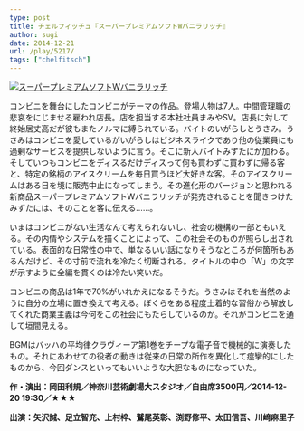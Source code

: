 ```yaml
---
type: post
title: チェルフィッチュ『スーパープレミアムソフトWバニラリッチ』
author: sugi
date: 2014-12-21
url: /play/5217/
tags: ["chelfitsch"]
---
```

<a href="http://i0.wp.com/asharpminor.com/wp-content/uploads/2014/12/33116_1.jpg" onclick="_gaq.push(['_trackEvent', 'outbound-article', 'http://asharpminor.com/wp-content/uploads/2014/12/33116_1.jpg', '']);" ><img src="http://i0.wp.com/asharpminor.com/wp-content/uploads/2014/12/33116_1.jpg?resize=212%2C300" alt="スーパープレミアムソフトWバニラリッチ" class="alignleft size-medium wp-image-5218" data-recalc-dims="1" /></a>

コンビニを舞台にしたコンビニがテーマの作品。登場人物は7人。中間管理職の悲哀をにじませる雇われ店長。店を担当する本社社員まみやSV。店長に対して終始居丈高だが彼もまたノルマに縛られている。バイトのいがらしとうさみ。うさみはコンビニを愛しているがいがらしはビジネスライクであり他の従業員にも過剰なサービスを提供しないように言う。そこに新人バイトみずたにが加わる。そしていつもコンビニをディスるだけディスって何も買わずに買わずに帰る客と、特定の銘柄のアイスクリームを毎日買うほど大好きな客。そのアイスクリームはある日を境に販売中止になってしまう。その進化形のバージョンと思われる新商品スーパープレミアムソフトWバニラリッチが発売されることを聞きつけたみずたには、そのことを客に伝える……。

いまはコンビニがない生活なんて考えられないし、社会の機構の一部ともいえる。その内情やシステムを描くことによって、この社会そのものが照らし出されている。表面的な日常性の中で、単なるいい話になりそうなところが何箇所もあるんだけど、その寸前で流れを冷たく切断される。タイトルの中の「W」の文字が示すように全編を貫くのは冷たい笑いだ。

コンビニの商品は1年で70%がいれかえになるそうだ。うさみはそれを当然のように自分の立場に置き換えて考える。ぼくらをある程度土着的な習俗から解放してくれた商業主義は今何をこの社会にもたらしているのか。それがコンビニを通して垣間見える。

BGMはバッハの平均律クラヴィーア第1巻をチープな電子音で機械的に演奏したもの。それにあわせての役者の動きは従来の日常の所作を異化して痙攣的にしたものから、今回ダンスといってもいいような大胆なものになっていた。

**作・演出：岡田利規／神奈川芸術劇場大スタジオ／自由席3500円／2014-12-20 19:30／★★★**

**出演：矢沢誠、足立智充、上村梓、鷲尾英彰、渕野修平、太田信吾、川﨑麻里子**
